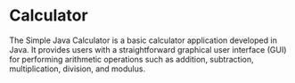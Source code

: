 # Calculator
The Simple Java Calculator is a basic calculator application developed in Java. It provides users with a straightforward graphical user interface (GUI) for performing arithmetic operations such as addition, subtraction, multiplication, division, and modulus.
